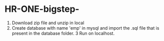 # HR-ONE-bigstep-

1. Download zip file and unzip in local
2. Create database with name 'emp' in mysql and import the .sql file that is present in the database folder. 
3 Run on localhost.

